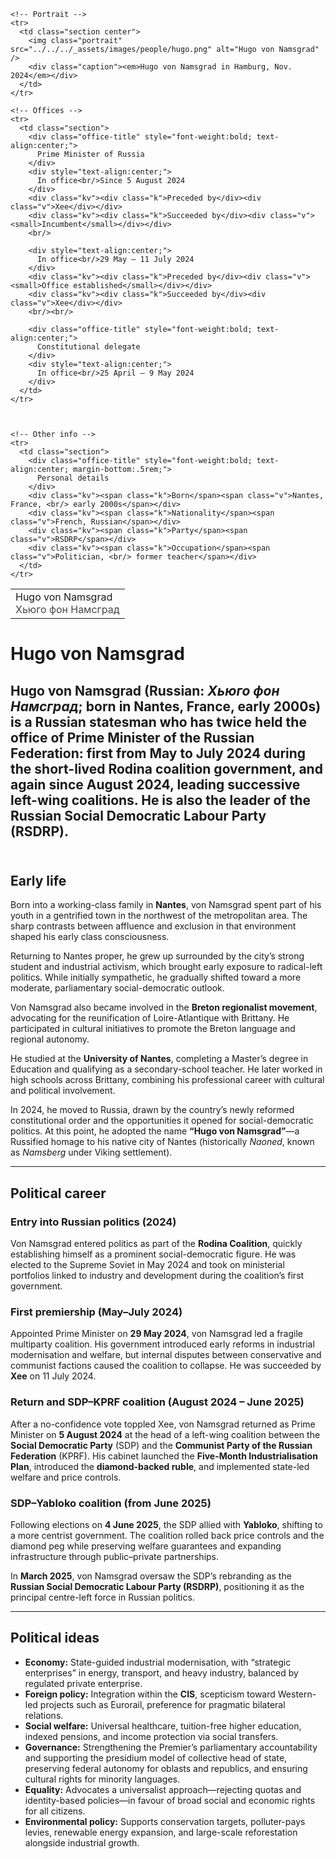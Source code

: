 <div class="infobox-right">
  <table class="infobox">
    <tr>
      <td class="title">Hugo von Namsgrad<br/><span style="font-weight:400; opacity:.8;">Хьюго фон Намсград</span></td>
    </tr>

    <!-- Portrait -->
    <tr>
      <td class="section center">
        <img class="portrait" src="../../../_assets/images/people/hugo.png" alt="Hugo von Namsgrad" />
        <div class="caption"><em>Hugo von Namsgrad in Hamburg, Nov. 2024</em></div>
      </td>
    </tr>

    <!-- Offices -->
    <tr>
      <td class="section">
        <div class="office-title" style="font-weight:bold; text-align:center;">
          Prime Minister of Russia
        </div>
        <div style="text-align:center;">
          In office<br/>Since 5 August 2024
        </div>
        <div class="kv"><div class="k">Preceded by</div><div class="v">Xee</div></div>
        <div class="kv"><div class="k">Succeeded by</div><div class="v"><small>Incumbent</small></div></div>
        <br/>

        <div style="text-align:center;">
          In office<br/>29 May – 11 July 2024
        </div>
        <div class="kv"><div class="k">Preceded by</div><div class="v"><small>Office established</small></div></div>
        <div class="kv"><div class="k">Succeeded by</div><div class="v">Xee</div></div>
        <br/><br/>

        <div class="office-title" style="font-weight:bold; text-align:center;">
          Constitutional delegate
        </div>
        <div style="text-align:center;">
          In office<br/>25 April – 9 May 2024
        </div>
      </td>
    </tr>



    <!-- Other info -->
    <tr>
      <td class="section">
        <div class="office-title" style="font-weight:bold; text-align:center; margin-bottom:.5rem;">
          Personal details
        </div>
        <div class="kv"><span class="k">Born</span><span class="v">Nantes, France, <br/> early 2000s</span></div>
        <div class="kv"><span class="k">Nationality</span><span class="v">French, Russian</span></div>
        <div class="kv"><span class="k">Party</span><span class="v">RSDRP</span></div>
        <div class="kv"><span class="k">Occupation</span><span class="v">Politician, <br/> former teacher</span></div>
      </td>
    </tr>

  </table>
</div>


# Hugo von Namsgrad

**Hugo von Namsgrad** (Russian: *Хьюго фон Намсград*; born in Nantes, France, early 2000s) is a Russian statesman who has twice held the office of **Prime Minister of the Russian Federation**: first from **May to July 2024** during the short-lived Rodina coalition government, and again since **August 2024**, leading successive left-wing coalitions. He is also the leader of the **Russian Social Democratic Labour Party (RSDRP)**.
<br/><br/>
---

## Early life

Born into a working-class family in **Nantes**, von Namsgrad spent part of his youth in a gentrified town in the northwest of the metropolitan area. The sharp contrasts between affluence and exclusion in that environment shaped his early class consciousness.

Returning to Nantes proper, he grew up surrounded by the city’s strong student and industrial activism, which brought early exposure to radical-left politics. While initially sympathetic, he gradually shifted toward a more moderate, parliamentary social-democratic outlook.

Von Namsgrad also became involved in the **Breton regionalist movement**, advocating for the reunification of Loire-Atlantique with Brittany. He participated in cultural initiatives to promote the Breton language and regional autonomy.

He studied at the **University of Nantes**, completing a Master’s degree in Education and qualifying as a secondary-school teacher. He later worked in high schools across Brittany, combining his professional career with cultural and political involvement.

In 2024, he moved to Russia, drawn by the country’s newly reformed constitutional order and the opportunities it opened for social-democratic politics. At this point, he adopted the name **“Hugo von Namsgrad”**—a Russified homage to his native city of Nantes (historically *Naoned*, known as *Namsberg* under Viking settlement).

---

## Political career

### Entry into Russian politics (2024)

Von Namsgrad entered politics as part of the **Rodina Coalition**, quickly establishing himself as a prominent social-democratic figure. He was elected to the Supreme Soviet in May 2024 and took on ministerial portfolios linked to industry and development during the coalition’s first government.

### First premiership (May–July 2024)

Appointed Prime Minister on **29 May 2024**, von Namsgrad led a fragile multiparty coalition. His government introduced early reforms in industrial modernisation and welfare, but internal disputes between conservative and communist factions caused the coalition to collapse. He was succeeded by **Xee** on 11 July 2024.

### Return and SDP–KPRF coalition (August 2024 – June 2025)

After a no-confidence vote toppled Xee, von Namsgrad returned as Prime Minister on **5 August 2024** at the head of a left-wing coalition between the **Social Democratic Party** (SDP) and the **Communist Party of the Russian Federation** (KPRF). His cabinet launched the **Five-Month Industrialisation Plan**, introduced the **diamond-backed ruble**, and implemented state-led welfare and price controls.

### SDP–Yabloko coalition (from June 2025)

Following elections on **4 June 2025**, the SDP allied with **Yabloko**, shifting to a more centrist government. The coalition rolled back price controls and the diamond peg while preserving welfare guarantees and expanding infrastructure through public–private partnerships.

In **March 2025**, von Namsgrad oversaw the SDP’s rebranding as the **Russian Social Democratic Labour Party (RSDRP)**, positioning it as the principal centre-left force in Russian politics.

---

## Political ideas

* **Economy:** State-guided industrial modernisation, with “strategic enterprises” in energy, transport, and heavy industry, balanced by regulated private enterprise.
* **Foreign policy:** Integration within the **CIS**, scepticism toward Western-led projects such as Eurorail, preference for pragmatic bilateral relations.
* **Social welfare:** Universal healthcare, tuition-free higher education, indexed pensions, and income protection via social transfers.
* **Governance:** Strengthening the Premier’s parliamentary accountability and supporting the presidium model of collective head of state, preserving federal autonomy for oblasts and republics, and ensuring cultural rights for minority languages.
* **Equality:** Advocates a universalist approach—rejecting quotas and identity-based policies—in favour of broad social and economic rights for all citizens.
* **Environmental policy:** Supports conservation targets, polluter-pays levies, renewable energy expansion, and large-scale reforestation alongside industrial growth.
